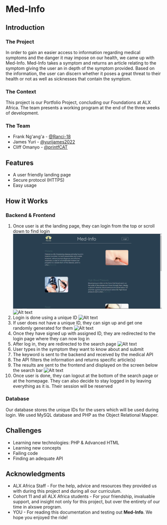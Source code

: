 # Med-Info
## Introduction
### The Project
In order to gain an easier access to information regarding medical symptoms and the danger it may impose on our health, we came up with Med-Info. Med-Info takes a symptom and returns an article relating to the symptom giving the user an in depth of the symptom provided. Based on the information, the user can discern whether it poses a great threat to their health or not as well as sicknesses that contain the symptom.
### The Context
This project is our Portfolio Project, concluding our Foundations at ALX Africa. The team presents a working program at the end of the three weeks of development.
### The Team
* Frank Ng'ang'a - [@Ranci-18](https://github.com/Ranci-18)
* James Yuri - [@yurijames2022](https://github.com/yurijames2022)
* Cliff Omanyo - [@printfCAT](https://github.com/printfCAT)
## Features
* A user friendly landing page
* Secure protocol (HTTPS)
* Easy usage
## How it Works
### Backend & Frontend
1. Once user is at the landing page, they can login from the top or scroll down to find login
![Alt text](<https://github.com/Ranci-18/Health_Web_Service/blob/main/screenshots/Annotation%202023-09-04%20203152.png>)
![Alt text](<../Health_Web_Service/screenshots/Screenshot 2023-09-11 124028.png>)
2. Login is done using a unique ID
![Alt text](<../Health_Web_Service/screenshots/Annotation 2023-09-04 203617.png>)
3. If user does not have a unique ID, they can sign up and get one randomly generated for them
![Alt text](<../Health_Web_Service/screenshots/Annotation 2023-09-04 203712.png>)
4. Once they have signed up with assigned ID, they are redirected to the login page where they can now log in
5. After log in, they are redirected to the search page
![Alt text](<../Health_Web_Service/screenshots/Screenshot 2023-09-11 124721.png>)
6. User types in the symptom they want to know about and submit
7. The keyword is sent to the backend and received by the medical API
8. The API filters the information and returns specific article(s)
9. The results are sent to the frontend and displayed on the screen below the search bar
![Alt text](<../Health_Web_Service/screenshots/Screenshot 2023-09-11 124818.png>)
10. Once user is done, they can logout at the bottom of the search page or at the homepage. They can also decide to stay logged in by leaving everything as it is. Their session will be reserved
### Database
Our database stores the unique IDs for the users which will be used during login. We used MySQL database and PHP as the Object Relational Mapper.
## Challenges
* Learning new technologies: PHP & Advanced HTML
* Learning new concepts
* Failing code
* Finding an adequate API
## Acknowledgments
* ALX Africa Staff - For the help, advice and resources they provided us with during this project and during all our curriculum.
* Cohort 11 and all ALX Africa students - For your friendship, invaluable support, and insight not only for this project, but over the entirety of our time in alxswe program.
* YOU - For reading this documentation and testing out __Med-Info__. We hope you enjoyed the ride!